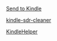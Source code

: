 [Send to Kindle](http://fivefilters.org/kindle-it/send.php?url=https%3A%2F%2Fblog.lilydjwg.me%2F2018%2F6%2F14%2Fwalk-a-directory-python-vs-go-vs-rust.212932.html)

[kindle-sdr-cleaner](https://github.com/whtsky/kindle-sdr-cleaner)

[KindleHelper](https://github.com/Quanwei1992/KindleHelper)

